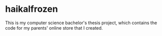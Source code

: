 # haikalfrozen
This is my computer science bachelor's thesis project, which contains the code for my parents' online store that I created.
